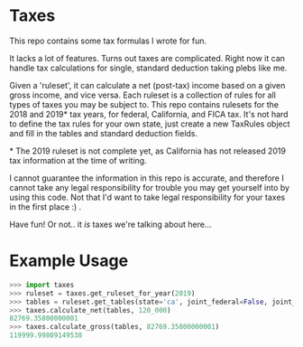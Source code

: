 Taxes
=====

This repo contains some tax formulas I wrote for fun.


It lacks a lot of features. Turns out taxes are complicated.
Right now it can handle tax calculations for single, standard deduction taking plebs like me.


Given a 'ruleset', it can calculate a net (post-tax) income based on a given gross income, and vice versa.
Each ruleset is a collection of rules for all types of taxes you may be subject to. 
This repo contains rulesets for the 2018 and 2019\* tax years, for federal, California, and FICA tax. 
It's not hard to define the tax rules for your own state, just create a new TaxRules object and fill in the tables and standard deduction fields.


\* The 2019 ruleset is not complete yet, as California has not released 2019 tax information at the time of writing.


I cannot guarantee the information in this repo is accurate, and therefore I cannot take any legal responsibility for trouble you may get yourself into by using this code. 
Not that I'd want to take legal responsibility for your taxes in the first place :) .


Have fun! Or not.. it _is_ taxes we're talking about here...


Example Usage
=============

```python
>>> import taxes
>>> ruleset = taxes.get_ruleset_for_year(2019)
>>> tables = ruleset.get_tables(state='ca', joint_federal=False, joint_state=False)
>>> taxes.calculate_net(tables, 120_000)
82769.35800000001
>>> taxes.calculate_gross(tables, 82769.35800000001)
119999.99809149538
```

